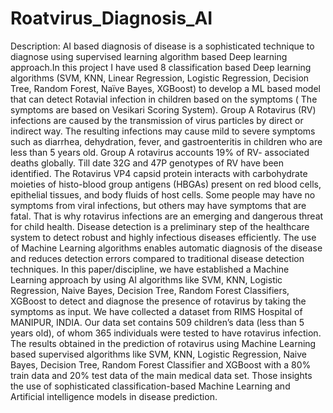 # Roatvirus_Diagnosis_AI
Description: 
      AI based diagnosis of disease is a sophisticated technique to diagnose using supervised learning algorithm based Deep learning approach.In this project I have used 8 classification based Deep learning algorithms (SVM, KNN, Linear Regression, Logistic Regression, Decision Tree, Random Forest, Naïve Bayes, XGBoost) to develop a ML based model that can detect Rotavial infection in children based on the symptoms ( The symptoms are based on Vesikari Scoring System).
   Group A Rotavirus (RV) infections are caused by the transmission of virus particles by direct or indirect way. The resulting infections may cause mild to severe symptoms such as diarrhea, dehydration, fever, and gastroenteritis in children who are less than 5 years old. Group A rotavirus accounts 19% of RV- associated deaths globally. Till date 32G and 47P genotypes of RV have been identified. The Rotavirus VP4 capsid protein interacts with carbohydrate moieties of histo-blood group antigens (HBGAs) present on red blood cells, epithelial tissues, and body fluids of host cells. Some people may have no symptoms from viral infections, but others may have symptoms that are fatal. That is why rotavirus infections are an emerging and dangerous threat for child health. Disease detection is a preliminary step of the healthcare system to detect robust and highly infectious diseases efficiently. The use of Machine Learning algorithms enables automatic diagnosis of the disease and reduces detection errors compared to traditional disease detection techniques. In this paper/discipline, we have established a Machine Learning approach by using AI algorithms like SVM, KNN, Logistic Regression, Naive Bayes, Decision Tree, Random Forest Classifiers, XGBoost to detect and diagnose the presence of rotavirus by taking the symptoms as input. We have collected a dataset from RIMS Hospital of MANIPUR, INDIA. Our data set contains 509 children’s data (less than 5 years old), of whom 365 individuals were tested to have rotavirus infection. The results obtained in the prediction of rotavirus using Machine Learning based supervised algorithms like SVM, KNN, Logistic Regression, Naive Bayes, Decision Tree, Random Forest Classifier and XGBoost with a 80% train data and 20% test data of the main medical data set. Those insights the use of sophisticated classification-based Machine Learning and Artificial intelligence models in disease prediction.   
